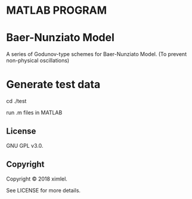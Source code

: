 # MATLAB PROGRAM

# Baer-Nunziato Model
A series of Godunov-type schemes for Baer-Nunziato Model.
(To prevent non-physical oscillations)

# Generate test data
cd ./test

run .m files in MATLAB

## License
GNU GPL v3.0.

## Copyright
Copyright © 2018 ximlel.

See LICENSE for more details.
